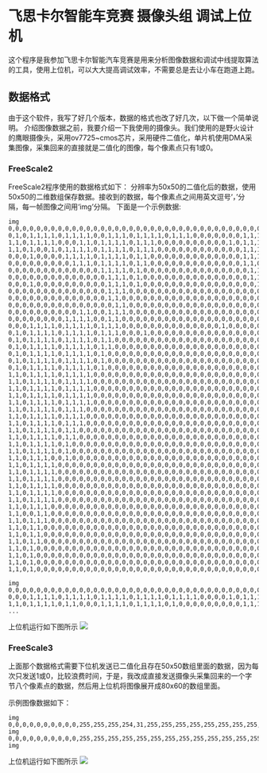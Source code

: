 # 飞思卡尔智能车竞赛 摄像头组 调试上位机

 这个程序是我参加飞思卡尔智能汽车竞赛是用来分析图像数据和调试中线提取算法的工具，使用上位机，可以大大提高调试效率，不需要总是去让小车在跑道上跑。

## 数据格式

 由于这个软件，我写了好几个版本，数据的格式也改了好几次，以下做一个简单说明。
 介绍图像数据之前，我要介绍一下我使用的摄像头。我们使用的是野火设计的鹰眼摄像头，采用ov7725~cmos芯片，采用硬件二值化，单片机使用DMA采集图像，采集回来的直接就是二值化的图像，每个像素点只有1或0。

### FreeScale2

 FreeScale2程序使用的数据格式如下：
 分辨率为50x50的二值化后的数据，使用50x50的二维数组保存数据。接收到的数据，每个像素点之间用英文逗号‘，’分隔，每一帧图像之间用‘img’分隔。
 下面是一个示例数据:

    
    img
    0,0,0,0,0,0,0,0,0,0,0,0,0,0,0,0,0,0,0,0,0,0,0,0,0,0,0,0,0,0,0,0,0,0,0,0,0,0,0,0,0,0,0,0,0,0,0,0,0,0,
    0,1,0,1,1,1,1,0,1,1,1,1,0,0,1,1,1,0,1,1,1,1,0,1,1,1,0,0,0,0,0,0,0,1,1,1,1,0,1,1,1,1,0,1,1,1,1,0,0,0,
    1,1,0,1,1,1,1,0,0,0,1,1,0,1,1,1,1,0,1,1,1,0,0,0,0,0,0,0,0,0,0,1,0,1,1,1,1,0,1,1,1,1,0,1,1,1,1,0,1,1,
    1,1,0,1,0,0,1,0,1,1,1,1,0,1,1,1,1,0,1,1,1,0,0,0,0,0,0,0,0,0,0,0,0,1,1,1,1,0,1,1,1,1,0,1,1,1,1,0,1,1,
    0,0,0,1,0,0,0,0,1,1,1,1,0,1,1,1,1,0,1,1,0,0,0,0,0,0,0,0,0,0,0,0,0,1,1,1,1,0,1,1,1,1,0,1,1,1,1,0,1,0,
    0,0,0,0,0,0,0,0,0,1,1,1,0,1,1,1,1,0,1,1,0,0,0,0,0,0,0,0,0,0,0,0,0,1,1,0,1,0,0,1,1,1,0,1,1,1,1,0,1,0,
    0,0,0,0,0,0,0,0,0,0,0,0,0,1,1,1,1,0,1,0,0,0,0,0,0,0,0,0,0,0,0,0,0,0,1,1,1,0,0,0,0,1,0,1,1,1,1,0,1,0,
    0,0,0,0,0,0,0,0,0,0,0,0,0,0,1,1,1,0,1,0,0,0,0,0,0,0,0,0,0,0,0,0,0,0,1,1,0,0,1,0,0,0,0,1,1,1,1,0,1,0,
    0,0,0,1,0,0,0,0,0,0,0,0,0,0,1,1,1,0,1,0,0,0,0,0,0,0,0,0,0,0,0,0,0,0,0,1,1,0,0,0,0,0,0,1,1,1,1,0,1,0,
    0,0,0,0,0,0,0,0,0,0,0,0,0,0,1,1,1,0,0,0,0,0,0,0,0,0,0,0,0,0,0,0,0,0,0,0,1,0,0,0,0,0,0,0,1,1,1,0,0,0,
    0,0,0,0,0,0,0,0,0,0,0,0,0,0,1,1,0,0,0,0,0,0,0,0,0,0,0,0,0,0,0,0,0,0,0,0,1,0,0,0,0,0,0,0,0,1,0,0,0,0,
    0,0,0,0,0,0,0,0,0,0,0,0,0,0,0,1,1,0,0,0,0,0,0,0,0,0,0,0,0,0,0,0,0,0,0,0,0,0,1,0,0,0,0,0,0,0,0,0,0,0,
    0,0,0,0,0,0,0,0,0,0,1,1,0,0,1,1,1,0,0,0,0,0,0,0,0,0,0,0,0,0,0,0,0,0,0,0,0,0,1,0,0,0,0,0,0,0,0,0,0,0,
    0,0,0,0,0,0,0,0,1,1,1,1,0,0,1,1,0,0,0,0,0,0,0,0,0,0,0,0,0,0,0,0,0,0,0,0,0,0,1,1,0,0,0,0,0,0,0,0,0,0,
    0,0,0,1,1,1,1,0,1,1,1,1,0,1,1,1,0,0,0,0,0,0,0,0,0,0,0,0,0,0,1,0,0,0,0,0,0,0,0,1,1,0,0,0,0,0,0,0,0,0,
    0,1,0,1,1,1,1,0,1,1,1,1,0,1,1,1,0,0,0,1,0,0,0,0,0,0,0,0,0,0,0,0,0,0,0,0,0,0,0,1,1,0,0,0,0,0,0,0,0,0,
    0,1,0,1,1,1,1,0,1,1,1,1,0,1,1,0,0,0,0,0,0,0,0,0,0,0,0,0,0,0,0,0,0,0,0,0,0,0,0,0,1,1,0,0,0,0,0,0,0,0,
    0,1,0,1,1,1,1,0,1,1,1,1,0,1,1,0,0,0,0,0,0,0,0,0,0,0,0,0,0,0,0,0,0,0,0,0,0,0,0,0,0,1,0,0,0,0,0,0,0,0,
    0,1,0,1,1,1,1,0,1,1,1,1,0,1,0,0,0,0,0,0,0,0,0,0,0,0,0,0,0,0,0,0,0,0,0,0,0,0,0,0,0,1,0,1,0,0,0,0,0,1,
    0,1,0,1,1,1,1,0,1,1,1,1,0,1,0,0,0,0,0,0,0,0,0,0,0,0,0,0,0,0,0,0,0,0,0,0,0,0,0,0,0,0,0,1,1,0,0,0,0,1,
    0,1,0,1,1,1,1,0,1,1,1,1,0,1,0,0,0,0,0,0,0,0,0,0,0,0,0,0,0,0,0,0,0,0,0,0,0,0,0,0,0,0,0,1,1,1,0,0,1,1,
    1,1,0,1,1,1,1,0,1,1,1,1,0,0,0,0,0,0,0,0,0,0,0,0,0,0,0,0,0,0,0,0,0,0,0,0,0,0,0,0,0,0,0,1,1,1,1,0,0,1,
    1,1,0,1,1,1,1,0,1,1,1,1,0,0,0,0,0,0,0,0,0,0,0,0,0,0,0,0,0,0,0,0,0,0,0,0,0,0,0,0,0,0,0,0,1,1,1,0,1,1,
    1,1,0,1,1,1,1,0,1,1,1,1,0,0,0,0,0,0,0,0,0,0,0,0,0,0,0,0,0,0,0,0,0,0,0,0,0,0,0,0,0,0,0,0,1,1,1,0,1,1,
    1,1,0,1,1,1,1,0,1,1,1,1,0,0,0,0,0,0,0,0,0,0,0,0,0,0,0,0,0,0,0,0,0,0,0,0,0,0,0,0,0,0,0,0,1,1,1,0,1,1,
    1,1,0,1,1,1,1,0,1,1,1,1,0,0,0,0,0,0,0,0,0,0,0,0,0,0,0,0,0,0,0,0,0,0,0,0,0,0,0,0,0,0,0,0,0,1,1,0,1,1,
    1,1,0,1,1,1,1,0,1,1,1,0,0,0,0,0,0,0,0,0,0,0,0,0,0,0,0,0,0,0,0,0,0,0,0,0,0,0,0,0,0,0,0,0,0,1,1,0,1,1,
    1,1,0,1,1,1,1,0,1,1,1,0,0,0,0,0,0,0,0,0,0,0,0,0,0,0,0,0,0,0,0,0,0,0,0,0,0,0,0,0,0,0,0,0,0,0,1,0,0,1,
    1,1,0,1,1,1,1,0,1,1,1,0,0,0,0,0,0,0,0,0,0,0,0,0,0,0,0,0,0,0,0,0,0,0,0,0,0,0,0,0,0,0,0,0,0,0,1,0,1,1,
    1,1,0,1,1,1,1,0,1,1,0,0,0,0,0,0,0,0,0,0,0,0,0,0,0,0,0,0,0,0,0,0,0,0,0,0,0,0,0,0,0,0,0,0,0,0,0,0,1,1,
    1,1,0,1,1,1,1,0,1,1,0,0,0,0,0,0,0,0,0,0,0,0,0,0,0,0,0,0,0,0,0,0,0,0,0,0,0,0,0,0,0,0,0,0,0,0,0,0,1,1,        
    1,1,0,1,1,1,1,0,1,0,0,0,0,0,0,0,0,0,0,0,0,0,0,0,0,0,0,0,0,0,0,0,0,0,0,0,0,0,0,0,0,0,0,0,0,0,0,0,1,1,
    1,1,0,1,1,1,1,0,1,0,0,0,0,0,0,0,0,0,0,0,0,0,0,0,0,0,0,0,0,0,0,0,0,0,0,0,0,0,0,0,0,0,0,0,0,0,0,0,0,1,
    1,1,0,1,1,1,0,0,1,0,0,0,0,0,0,0,0,0,0,0,0,0,0,0,0,0,0,0,0,0,0,0,0,0,0,0,0,0,0,0,0,0,0,0,0,0,0,0,0,1,
    1,1,0,1,1,1,1,0,0,0,0,0,0,0,0,0,0,0,0,0,0,0,0,0,0,0,0,0,0,0,0,0,0,0,0,0,0,0,0,0,0,0,0,0,0,0,0,0,0,1,
    1,1,0,1,1,1,1,0,0,0,0,0,0,0,0,0,0,0,0,0,0,0,0,0,0,0,0,0,0,0,0,0,0,0,0,0,0,0,0,0,0,0,0,0,0,0,0,0,0,1,
    1,1,0,1,1,1,1,0,0,0,0,0,0,0,0,0,0,0,0,0,0,0,0,0,0,0,0,0,0,0,0,0,0,0,0,0,0,0,0,0,0,0,0,0,0,0,0,0,0,1,
    1,1,0,1,1,1,1,0,0,0,0,0,0,0,0,0,0,0,0,0,0,0,0,0,0,0,0,0,0,0,0,0,0,0,0,0,0,0,0,0,0,0,0,0,0,0,0,0,0,1,
    1,1,0,1,1,1,1,0,0,0,0,0,0,0,0,0,0,0,0,0,0,0,0,0,0,0,0,0,0,0,0,0,0,0,0,0,0,0,0,0,0,0,0,0,0,0,0,0,0,1,
    1,1,0,1,1,1,1,0,0,0,0,0,0,0,0,0,0,0,0,0,0,0,0,0,0,0,0,0,0,0,0,0,0,0,0,0,0,0,0,0,0,0,0,0,0,0,0,0,0,1,
    1,1,0,1,1,1,0,0,0,0,0,0,0,0,0,0,0,0,0,0,0,0,0,0,0,0,0,0,0,0,0,0,0,0,0,0,0,0,0,0,0,0,0,0,0,0,0,0,0,1,
    1,1,0,0,1,1,0,0,0,0,0,0,0,0,0,0,0,0,0,0,0,0,0,0,0,0,0,0,0,0,0,0,0,0,0,0,0,0,0,0,0,0,0,0,0,0,0,0,0,1,
    1,1,0,1,1,1,0,0,0,0,0,0,0,0,0,0,0,0,0,0,0,0,0,0,0,0,0,0,0,0,0,0,0,0,0,0,0,0,0,0,0,0,0,0,0,0,0,0,0,1,
    1,1,0,1,1,0,0,0,0,0,0,0,0,0,0,0,0,0,0,0,0,0,0,0,0,0,0,0,0,0,0,0,0,0,0,0,0,0,0,0,0,0,0,0,0,0,0,0,0,1,
    1,1,0,1,1,0,0,0,0,0,0,0,0,0,0,0,0,0,0,0,0,0,0,0,0,0,0,0,0,0,0,0,0,0,0,0,0,0,0,0,0,0,0,0,0,0,0,0,0,1,
    1,1,0,1,1,0,0,0,0,0,0,0,0,0,0,0,0,0,0,0,0,0,0,0,0,0,0,0,0,0,0,0,0,0,0,0,0,0,0,0,0,0,0,0,0,0,0,0,0,1,
    1,1,0,1,0,0,0,0,0,0,0,0,0,0,0,0,0,0,0,0,0,0,0,0,0,0,0,0,0,0,0,0,0,0,0,0,0,0,0,0,0,0,0,0,0,0,0,0,0,1,
    1,1,0,1,0,0,0,0,0,0,0,0,0,0,0,0,0,0,0,0,0,0,0,0,0,0,0,0,0,0,0,0,0,0,0,0,0,0,0,0,0,0,0,0,0,0,0,0,0,1,
    1,1,0,1,0,0,0,0,0,0,0,0,0,0,0,0,0,0,0,0,0,0,0,0,0,0,0,0,0,0,0,0,0,0,0,0,0,0,0,0,0,0,0,0,0,0,0,0,0,0,
    1,1,0,1,0,0,0,0,0,0,0,0,0,0,0,0,0,0,0,0,0,0,0,0,0,0,0,0,0,0,0,0,0,0,0,0,0,0,0,0,0,0,0,0,0,0,0,0,0,0,

    img
    0,0,0,0,0,0,0,0,0,0,0,0,0,0,0,0,0,0,0,0,0,0,0,0,0,0,0,0,0,0,0,0,0,0,0,0,0,0,0,0,0,0,0,0,0,0,0,0,0,0,
    0,0,0,1,1,1,1,0,1,1,1,1,0,1,1,1,1,0,1,1,1,1,0,1,1,1,1,0,0,0,0,1,0,1,1,1,1,0,1,1,1,1,0,1,1,1,1,0,0,0,
    1,1,0,1,1,1,1,0,1,1,0,0,0,1,1,1,1,0,1,1,1,1,0,1,0,0,0,0,0,0,0,0,0,1,1,1,1,0,1,1,1,1,0,1,1,1,1,0,1,1,
    ...


上位机运行如下图所示
![](http://andyhuzhill.github.io/images/freescale/FreeScale2.png)

### FreeScale3

上面那个数据格式需要下位机发送已二值化且存在50x50数组里面的数据，因为每次只发送1或0，比较浪费时间，于是，我改成直接发送摄像头采集回来的一个字节八个像素点的数据，然后用上位机将图像展开成80x60的数组里面。

 示例图像数据如下：
 
    img
    0,0,0,0,0,0,0,0,0,0,255,255,255,254,31,255,255,255,255,255,255,255,255,248,63,255,255,255,1,255,255,255,255,255,255,254,14,0,0,7,255,255,255,255,240,0,0,0,0,0,255,255,255,255,0,0,0,0,0,0,255,255,255,240,0,0,0,0,7,255,255,255,255,128,0,0,255,255,255,255,255,255,254,0,0,31,255,255,255,255,255,255,248,0,0,127,255,255,255,248,255,255,240,0,0,255,255,255,255,240,255,255,192,0,0,255,255,255,255,240,255,255,128,0,0,255,255,255,255,240,255,255,0,0,0,255,255,255,255,248,255,254,0,0,0,127,255,255,255,248,255,252,0,0,0,63,255,255,255,252,255,252,0,0,0,15,255,255,255,254,255,248,0,0,0,3,255,255,255,255,255,248,0,0,0,0,255,255,255,255,255,248,0,0,0,0,31,255,255,255,255,240,0,0,0,0,7,253,255,255,255,240,0,0,0,0,3,253,255,255,255,240,0,0,0,0,0,255,255,255,255,240,0,0,0,0,0,63,255,255,255,248,0,0,0,0,0,31,255,255,255,248,0,0,0,0,0,7,255,255,255,248,0,0,0,0,0,3,255,255,255,252,0,0,0,0,0,1,255,255,255,252,0,0,0,0,0,0,255,255,255,254,0,0,0,0,0,0,127,255,255,255,0,0,0,0,0,0,63,255,255,255,0,0,0,0,0,0,31,255,255,255,128,0,0,0,0,0,15,255,255,255,192,0,0,0,0,0,7,255,255,255,192,0,0,0,0,0,3,255,255,255,224,0,0,0,0,0,1,255,255,255,224,0,0,0,0,0,0,255,255,255,240,0,0,0,0,0,0,255,255,255,240,0,0,0,0,0,0,127,255,255,240,0,0,0,0,0,0,63,255,255,240,0,0,0,0,0,0,63,255,255,240,0,0,0,0,0,0,31,255,255,248,0,0,0,0,0,0,15,255,255,248,0,0,0,0,0,0,15,255,255,248,0,0,0,0,0,0,7,255,255,248,0,0,0,0,0,0,7,255,255,248,0,0,0,0,0,0,3,255,255,240,0,0,0,0,0,0,3,255,255,240,0,0,0,0,0,0,1,255,255,240,0,0,0,0,0,0,1,255,255,240,0,0,0,0,0,0,1,255,255,240,0,0,0,0,0,0,0,255,255,224,0,0,0,0,0,0,0,255,255,224,0,0,0,0,0,0,0,255,255,224,0,0,0,0,0,0,0,255,255,224,0,0,0,0,0,0,0,255,255,224,0,0,0,0,0,0,0,255,255,192,0,0,0,0,0,0,0,255,255,192,0,0,0,0,0,0,0,255,255,192,0,0,0,0,0,0,0,
    img
    0,0,0,0,0,0,0,0,0,0,255,255,255,255,255,255,255,255,255,255,255,255,255,248,31,255,255,255,255,255,255,255,255,255,255,255,255,248,0,63,255,255,255,255,254,0,0,0,0,0,255,255,255,255,192,0,0,0,0,0,255,255,255,252,0,0,0,0,1,255,255,255,255,224,0,0,0,0,31,255,255,255,255,0,0,7,255,255,255,255,255,255,252,0,0,15,255,255,255,255,255,255,248,0,0,127,255,255,255,248,255,255,224,0,0,255,255,255,255,248,255,255,192,0,0,255,255,255,255,248,255,255,128,0,0,255,255,255,255,248,255,255,0,0,0,255,255,255,255,248,255,254,0,0,0,127,255,255,255,252,255,252,0,0,0,63,255,255,255,254,255,248,0,0,0,31,255,255,255,254,255,248,0,0,0,7,255,255,255,255,255,240,0,0,0,1,255,255,255,255,255,240,0,0,0,0,127,255,255,255,255,240,0,0,0,0,31,253,255,255,255,224,0,0,0,0,7,255,255,255,255,224,0,0,0,0,1,255,255,255,255,224,0,0,0,0,0,127,255,255,255,240,0,0,0,0,0,63,255,255,255,240,0,0,0,0,0,15,255,255,255,240,0,0,0,0,0,7,255,255,255,240,0,0,0,0,0,3,255,255,255,248,0,0,0,0,0,0,255,255,255,248,0,0,0,0,0,0,127,255,255,252,0,0,0,0,0,0,63,255,255,252,0,0,0,0,0,0,31,255,255,254,0,0,0,0,0,0,15,255,255,255,0,0,0,0,0,0,7,255,255,255,0,0,0,0,0,0,3,255,255,255,128,0,0,0,0,0,1,255,255,255,192,0,0,0,0,0,1,255,255,255,192,0,0,0,0,0,0,255,255,255,192,0,0,0,0,0,0,127,255,255,224,0,0,0,0,0,0,63,255,255,224,0,0,0,0,0,0,63,255,255,224,0,0,0,0,0,0,31,255,255,224,0,0,0,0,0,0,31,255,254,240,0,0,0,0,0,0,15,255,255,240,0,0,0,0,0,0,7,255,255,240,0,0,0,0,0,0,7,255,255,240,0,0,0,0,0,0,3,255,255,240,0,0,0,0,0,0,3,255,255,240,0,0,0,0,0,0,1,255,255,240,0,0,0,0,0,0,1,255,255,240,0,0,0,0,0,0,0,255,255,240,0,0,0,0,0,0,0,255,255,224,0,0,0,0,0,0,0,255,255,224,0,0,0,0,0,0,0,255,255,224,0,0,0,0,0,0,0,255,255,224,0,0,0,0,0,0,0,255,255,224,0,0,0,0,0,0,0,255,255,192,0,0,0,0,0,0,0,255,255,192,0,0,0,0,0,0,0,
    img
 
上位机运行如下图所示
![](http://andyhuzhill.github.io/images/freescale/FreeScale3.png)
